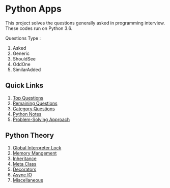 # Python Apps
This project solves the questions generally asked in programming interview.
These codes run on Python 3.6.

Questions Type : 
1. Asked
2. Generic
3. ShouldSee
4. OddOne
5. SimilarAdded

## Quick Links
1. [Top Questions](top_questions.md)
2. [Remaining Questions](remaining_questions.md)
3. [Category Questions](category_wise.py)
4. [Python Notes](utility/01_notes_remember.md)
5. [Problem-Solving Approach](utility/02_approach.md)

## Python Theory
1. [Global Interpreter Lock](theory/01_GIL.md)
2. [Memory Mangement](theory/02_memory_management.md)
3. [Inheritance](theory/03_inheritance.md)
4. [Meta Class](theory/04_meta_class.md)
5. [Decorators](theory/05_decorators.md)
6. [Async IO](theory/06_async_io.md)
7. [Miscellaneous](theory/07_miscellaneous.md)
